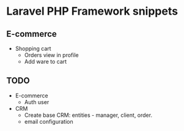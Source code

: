 # Laravel PHP Framework snippets

## E-commerce
* Shopping cart
    - Orders view in profile
    - Add ware to cart
    
    
## TODO
* E-commerce 
    - Auth user
* CRM
    - Create base CRM: entities - manager, client, order.
    - email configuration